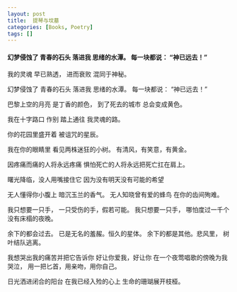 ```yaml
---
layout: post
title:  提琴与坟墓
categories: [Books, Poetry]
tags: []
---
```

#### 幻梦侵蚀了 青春的石头 落进我 思绪的水潭。 每一块都说： “神已远去！”
<!-- more -->
我的灵魂 早已熟透， 进而衰败 混同于神秘。

幻梦侵蚀了 青春的石头 落进我 思绪的水潭。 每一块都说： “神已远去！”

巴黎上空的月亮 是丁香的颜色， 到了死去的城市 总会变成黄色。

我在十字路口 作别 踏上通往 我灵魂的路。

你的花园里盛开着 被诅咒的星辰。

我在你的眼睛里 看见两株迷狂的小树。 有清风，有笑意，有黄金。

因疼痛而痛的人将永远疼痛 惧怕死亡的人将永远把死亡扛在肩上。

曙光降临，没人用嘴接住它 因为没有明天没有可能的希望

无人懂得你小腹上 暗沉玉兰的香气。 无人知晓曾有爱的蜂鸟 在你的齿间殉难。

我只想要一只手， 一只受伤的手，假若可能。 我只想要一只手， 哪怕度过一千个没有床榻的夜晚。

余下的都会过去。 已是无名的羞赧。恒久的星体。 余下的都是其他。悲风里， 树叶结队逃离。

我想哭出我的痛苦并把它告诉你 好让你爱我，好让你 在一个夜莺唱歌的傍晚为我哭泣， 用一把匕首，用亲吻，用你自己。

日光洒进闭合的阳台 在我已经入殓的心上 生命的珊瑚展开枝桠。
